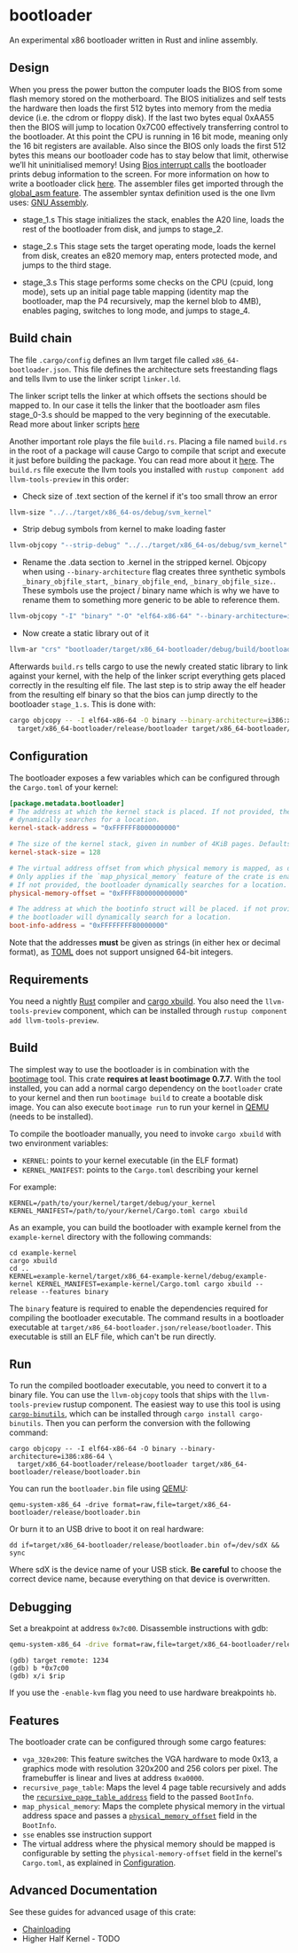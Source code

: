 # bootloader

An experimental x86 bootloader written in Rust and inline assembly.

## Design

When you press the power button the computer loads the BIOS from some flash memory stored on the motherboard.
The BIOS initializes and self tests the hardware then loads the first 512 bytes into memory from the media device
(i.e. the cdrom or floppy disk). If the last two bytes equal 0xAA55 then the BIOS will jump to location 0x7C00 effectively
transferring control to the bootloader. At this point the CPU is running in 16 bit mode,
meaning only the 16 bit registers are available. Also since the BIOS only loads the first 512 bytes this means our bootloader
code has to stay below that limit, otherwise we’ll hit uninitialised memory!
Using [Bios interrupt calls](https://en.wikipedia.org/wiki/BIOS_interrupt_call) the bootloader prints debug information to the screen.
For more information on how to write a bootloader click [here](http://3zanders.co.uk/2017/10/13/writing-a-bootloader/).
The assembler files get imported through the [global_asm feature](https://doc.rust-lang.org/unstable-book/library-features/global-asm.html).
The assembler syntax definition used is the one llvm uses: [GNU Assembly](http://microelectronics.esa.int/erc32/doc/as.pdf).

- stage_1.s
  This stage initializes the stack, enables the A20 line, loads the rest of
  the bootloader from disk, and jumps to stage_2.

- stage_2.s
  This stage sets the target operating mode, loads the kernel from disk,
  creates an e820 memory map, enters protected mode, and jumps to the
  third stage.

- stage_3.s
  This stage performs some checks on the CPU (cpuid, long mode), sets up an
  initial page table mapping (identity map the bootloader, map the P4
  recursively, map the kernel blob to 4MB), enables paging, switches to long
  mode, and jumps to stage_4.

## Build chain

The file `.cargo/config` defines an llvm target file called `x86_64-bootloader.json`.
This file defines the architecture sets freestanding flags and tells llvm to use the linker script `linker.ld`.

The linker script tells the linker at which offsets the sections should be mapped to. In our case it tells the linker
that the bootloader asm files stage_0-3.s should be mapped to the very beginning of the executable. Read more about linker scripts
[here](https://www.sourceware.org/binutils/docs/ld/Scripts.html)

Another important role plays the file `build.rs`.
Placing a file named `build.rs` in the root of a package will cause
Cargo to compile that script and execute it just before building the package.
You can read more about it [here](https://doc.rust-lang.org/cargo/reference/build-scripts.html).
The `build.rs` file execute the llvm tools you installed with `rustup component add llvm-tools-preview`
in this order:

- Check size of .text section of the kernel if it's too small throw an error

```bash
llvm-size "../../target/x86_64-os/debug/svm_kernel"
```

- Strip debug symbols from kernel to make loading faster

```bash
llvm-objcopy "--strip-debug" "../../target/x86_64-os/debug/svm_kernel" "target/x86_64-bootloader/debug/build/bootloader-c8df27c930d8f65a/out/kernel_stripped-svm_kernel"
```

- Rename the .data section to .kernel in the stripped kernel.
  Objcopy when using `--binary-architecture` flag creates three synthetic symbols
  `_binary_objfile_start`, `_binary_objfile_end`, `_binary_objfile_size.`.
  These symbols use the project / binary name which is why we have to rename them to something more generic
  to be able to reference them.

```bash
llvm-objcopy "-I" "binary" "-O" "elf64-x86-64" "--binary-architecture=i386:x86-64" "--rename-section" ".data=.kernel" "--redefine-sym" "_binary_kernel_stripped_svm_kernel_start=_kernel_start_addr" "--redefine-sym" "_binary_kernel_stripped_svm_kernel_end=_kernel_end_addr" "--redefine-sym" "_binary_kernel_stripped_svm_kernel_size=_kernel_size" "target/x86_64-bootloader/debug/build/bootloader-c8df27c930d8f65a/out/kernel_stripped-svm_kernel" "target/x86_64-bootloader/debug/build/bootloader-c8df27c930d8f65a/out/kernel_bin-svm_kernel.o"
```

- Now create a static library out of it

```bash
llvm-ar "crs" "bootloader/target/x86_64-bootloader/debug/build/bootloader-c8df27c930d8f65a/out/libkernel_bin-svm_kernel.a" "target/x86_64-bootloader/debug/build/bootloader-c8df27c930d8f65a/out/kernel_bin-svm_kernel.o"
```

Afterwards `build.rs` tells cargo to use the newly created static library to link against your kernel, with the help of the linker script everything gets placed correctly in the
resulting elf file.
The last step is to strip away the elf header from the resulting elf binary so that the bios can jump directly to the bootloader `stage_1.s`. This is done with:

```bash
cargo objcopy -- -I elf64-x86-64 -O binary --binary-architecture=i386:x86-64 \
  target/x86_64-bootloader/release/bootloader target/x86_64-bootloader/release/bootloader.bin
```

## Configuration

The bootloader exposes a few variables which can be configured through the `Cargo.toml` of your kernel:

```toml
[package.metadata.bootloader]
# The address at which the kernel stack is placed. If not provided, the bootloader
# dynamically searches for a location.
kernel-stack-address = "0xFFFFFF8000000000"

# The size of the kernel stack, given in number of 4KiB pages. Defaults to 512.
kernel-stack-size = 128

# The virtual address offset from which physical memory is mapped, as described in
# Only applies if the `map_physical_memory` feature of the crate is enabled.
# If not provided, the bootloader dynamically searches for a location.
physical-memory-offset = "0xFFFF800000000000"

# The address at which the bootinfo struct will be placed. if not provided,
# the bootloader will dynamically search for a location.
boot-info-address = "0xFFFFFFFF80000000"
```

Note that the addresses **must** be given as strings (in either hex or decimal format), as [TOML](https://github.com/toml-lang/toml) does not support unsigned 64-bit integers.

## Requirements

You need a nightly [Rust](https://www.rust-lang.org) compiler and [cargo xbuild](https://github.com/rust-osdev/cargo-xbuild). You also need the `llvm-tools-preview` component, which can be installed through `rustup component add llvm-tools-preview`.

## Build

The simplest way to use the bootloader is in combination with the [bootimage](https://github.com/rust-osdev/bootimage) tool. This crate **requires at least bootimage 0.7.7**. With the tool installed, you can add a normal cargo dependency on the `bootloader` crate to your kernel and then run `bootimage build` to create a bootable disk image. You can also execute `bootimage run` to run your kernel in [QEMU](https://www.qemu.org/) (needs to be installed).

To compile the bootloader manually, you need to invoke `cargo xbuild` with two environment variables:

- `KERNEL`: points to your kernel executable (in the ELF format)
- `KERNEL_MANIFEST`: points to the `Cargo.toml` describing your kernel

For example:

```
KERNEL=/path/to/your/kernel/target/debug/your_kernel KERNEL_MANIFEST=/path/to/your/kernel/Cargo.toml cargo xbuild
```

As an example, you can build the bootloader with example kernel from the `example-kernel` directory with the following commands:

```
cd example-kernel
cargo xbuild
cd ..
KERNEL=example-kernel/target/x86_64-example-kernel/debug/example-kernel KERNEL_MANIFEST=example-kernel/Cargo.toml cargo xbuild --release --features binary
```

The `binary` feature is required to enable the dependencies required for compiling the bootloader executable. The command results in a bootloader executable at `target/x86_64-bootloader.json/release/bootloader`. This executable is still an ELF file, which can't be run directly.

## Run

To run the compiled bootloader executable, you need to convert it to a binary file. You can use the `llvm-objcopy` tools that ships with the `llvm-tools-preview` rustup component. The easiest way to use this tool is using [`cargo-binutils`](https://github.com/rust-embedded/cargo-binutils), which can be installed through `cargo install cargo-binutils`. Then you can perform the conversion with the following command:

```
cargo objcopy -- -I elf64-x86-64 -O binary --binary-architecture=i386:x86-64 \
  target/x86_64-bootloader/release/bootloader target/x86_64-bootloader/release/bootloader.bin
```

You can run the `bootloader.bin` file using [QEMU](https://www.qemu.org/):

```
qemu-system-x86_64 -drive format=raw,file=target/x86_64-bootloader/release/bootloader.bin
```

Or burn it to an USB drive to boot it on real hardware:

```
dd if=target/x86_64-bootloader/release/bootloader.bin of=/dev/sdX && sync
```

Where sdX is the device name of your USB stick. **Be careful** to choose the correct device name, because everything on that device is overwritten.

## Debugging

Set a breakpoint at address `0x7c00`. Disassemble instructions with gdb:

```bash
qemu-system-x86_64 -drive format=raw,file=target/x86_64-bootloader/release/bootloader.bin -s -S
```

```
(gdb) target remote: 1234
(gdb) b *0x7c00
(gdb) x/i $rip
```

If you use the `-enable-kvm` flag you need to use hardware breakpoints `hb`.

## Features

The bootloader crate can be configured through some cargo features:

- `vga_320x200`: This feature switches the VGA hardware to mode 0x13, a graphics mode with resolution 320x200 and 256 colors per pixel. The framebuffer is linear and lives at address `0xa0000`.
- `recursive_page_table`: Maps the level 4 page table recursively and adds the [`recursive_page_table_address`](https://docs.rs/bootloader/0.4.0/bootloader/bootinfo/struct.BootInfo.html#structfield.recursive_page_table_addr) field to the passed `BootInfo`.
- `map_physical_memory`: Maps the complete physical memory in the virtual address space and passes a [`physical_memory_offset`](https://docs.rs/bootloader/0.4.0/bootloader/bootinfo/struct.BootInfo.html#structfield.physical_memory_offset) field in the `BootInfo`.
- `sse` enables sse instruction support
- The virtual address where the physical memory should be mapped is configurable by setting the `physical-memory-offset` field in the kernel's `Cargo.toml`, as explained in [Configuration](#Configuration).

## Advanced Documentation

See these guides for advanced usage of this crate:

- [Chainloading](doc/chainloading.md)
- Higher Half Kernel - TODO
